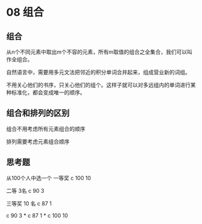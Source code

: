 # 08 组合

## 组合

从n个不同元素中取出m个不容的元素，所有m取值的组合之全集合，我们可以叫作全组合。

自然语言中，需要用多元文法把邻近的积分单词合并起来，组成营业新的词组。

不用关心他们的书序，只关心他们的组个。这样子就可以对多远组内的单词进行某种标准化，都会变成唯一的顺序。





## 组合和排列的区别

组合不用考虑所有元素组合的顺序

排列需要考虑元素组合顺序





##  思考题

从100个人中选一个 一等奖 c 100 10 

二等 3名 c 90 3

三等奖 10 名 c 87 1 



 c 90 3 *  c 87 1  *   c 100 10 